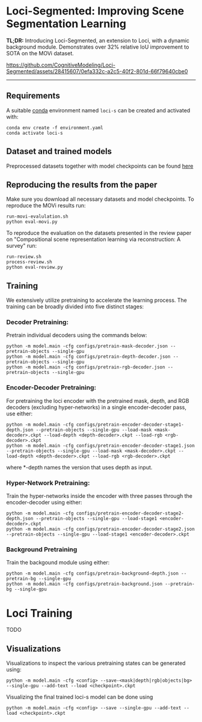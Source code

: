 # Loci-Segmented: Improving Scene Segmentation Learning

<b>TL;DR:</b> Introducing Loci-Segmented, an extension to Loci, with a dynamic background module. Demonstrates over 32% relative IoU improvement to SOTA on the MOVi dataset.


https://github.com/CognitiveModeling/Loci-Segmented/assets/28415607/0efa332c-a2c5-40f2-801d-66f79640cbe0

---
## Requirements
A suitable [conda](https://conda.io/) environment named `loci-s` can be created
and activated with:

```
conda env create -f environment.yaml
conda activate loci-s
```

## Dataset and trained models

Preprocessed datasets together with model checkpoints can be found [here](https://unitc-my.sharepoint.com/:f:/g/personal/iiimt01_cloud_uni-tuebingen_de/El2HRkcvN0BAh2J4nddwFmABCgtALSfObFYhzTHJPMBJFw?e=8nPkld)

## Reproducing the results from the paper
Make sure you download all necessary datasets and model checkpoints.
To reproduce the MOVi results run:
```
run-movi-evalulation.sh
python eval-movi.py
```

To reproduce the evaluation on the datasets presented in the review paper on "Compositional scene representation learning via reconstruction: A survey" run:
```
run-review.sh
process-review.sh
python eval-review.py
```

## Training
We extensively utilize pretraining to accelerate the learning process. The training can be broadly divided into five distinct stages:

### Decoder Pretraining:
Pretrain individual decoders using the commands below:
```
python -m model.main -cfg configs/pretrain-mask-decoder.json --pretrain-objects --single-gpu
python -m model.main -cfg configs/pretrain-depth-decoder.json --pretrain-objects --single-gpu
python -m model.main -cfg configs/pretrain-rgb-decoder.json --pretrain-objects --single-gpu
```

### Encoder-Decoder Pretraining:
For pretraining the loci encoder with the pretrained mask, depth, and RGB decoders (excluding hyper-networks) in a single encoder-decoder pass, use either:
```
python -m model.main -cfg configs/pretrain-encoder-decoder-stage1-depth.json --pretrain-objects --single-gpu --load-mask <mask-decoder>.ckpt --load-depth <depth-decoder>.ckpt --load-rgb <rgb-decoder>.ckpt
python -m model.main -cfg configs/pretrain-encoder-decoder-stage1.json --pretrain-objects --single-gpu --load-mask <mask-decoder>.ckpt --load-depth <depth-decoder>.ckpt --load-rgb <rgb-decoder>.ckpt
```
where *-depth names the version that uses depth as input.

### Hyper-Network Pretraining:
Train the hyper-networks inside the encoder with three passes through the encoder-decoder using either:
```
python -m model.main -cfg configs/pretrain-encoder-decoder-stage2-depth.json --pretrain-objects --single-gpu --load-stage1 <encoder-decoder>.ckpt
python -m model.main -cfg configs/pretrain-encoder-decoder-stage2.json --pretrain-objects --single-gpu --load-stage1 <encoder-decoder>.ckpt
```

### Background Pretraining
Train the backgound module using either:
```
python -m model.main -cfg configs/pretrain-background-depth.json --pretrain-bg --single-gpu
python -m model.main -cfg configs/pretrain-background.json --pretrain-bg --single-gpu
```

# Loci Training

TODO

## Visualizations
Visualizations to inspect the various pretraining states can be generated using:
```
python -m model.main -cfg <config> --save-<mask|depth|rgb|objects|bg> --single-gpu --add-text --load <checkpoint>.ckpt
```
Visualizing the final trained loci-s model can be done using
```
python -m model.main -cfg <config> --save --single-gpu --add-text --load <checkpoint>.ckpt
```
